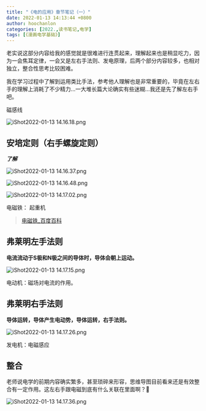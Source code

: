 ```yaml
---
title: "《电的应用》章节笔记（一）"
date: 2022-01-13 14:13:44 +0800
author: hoochanlon
categories: [2022.,读书笔记,电学]
tags: [《漫画电学基础》]
---
```


老实说这部分内容给我的感觉就是很难进行连贯起来，理解起来也是稍显吃力，因为一会焦耳定律，一会又是左右手法则、发电原理，后两个部分内容较多，也相对独立，整合性思考比较困难。

我在学习过程中了解到运用类比手法，参考他人理解也是非常重要的，毕竟在左右手的理解上消耗了不少精力…一大堆长篇大论确实有些迷糊…我还是先了解左右手吧。

<!-- more -->

磁感线

![iShot2022-01-13 14.16.18.png](https://s2.loli.net/2022/01/13/FXcQgjY8bDdeIU7.png)


## 安培定则（右手螺旋定则）

***了解***

![iShot2022-01-13 14.16.37.png](https://s2.loli.net/2022/01/13/urjBZo4P65xfA79.png)

![iShot2022-01-13 14.16.48.png](https://s2.loli.net/2022/01/13/ZBICeyFb7J5As2u.png)

![iShot2022-01-13 14.17.02.png](https://s2.loli.net/2022/01/13/9jGmNIDFCe5WXTh.png)

电磁铁： 起重机

> [电磁铁_百度百科](https://baike.baidu.com/item/%E7%94%B5%E7%A3%81%E9%93%81/3067338?fr=aladdin)

## 弗莱明左手法则
**电流流动于S极和N极之间的导体时，导体会朝上运动。**

![iShot2022-01-13 14.17.15.png](https://s2.loli.net/2022/01/13/yzFDh74PYckqvVe.png)

电动机：磁场对电流的作用。

## 弗莱明右手法则
**导体运转，导体产生电动势，导体运转，右手法则。**

![iShot2022-01-13 14.17.26.png](https://s2.loli.net/2022/01/13/sp1a2HU4Bw3bejo.png)

发电机：电磁感应

## 整合
老师说电学的前期内容确实繁多，甚至琐碎来形容，思维导图目前看来还是有效整合有一定作用。这左右手跟电磁到底有什么关联在里面啊？🤔

![iShot2022-01-13 14.17.36.png](https://s2.loli.net/2022/01/13/SINFZHQliXGsCtg.png)